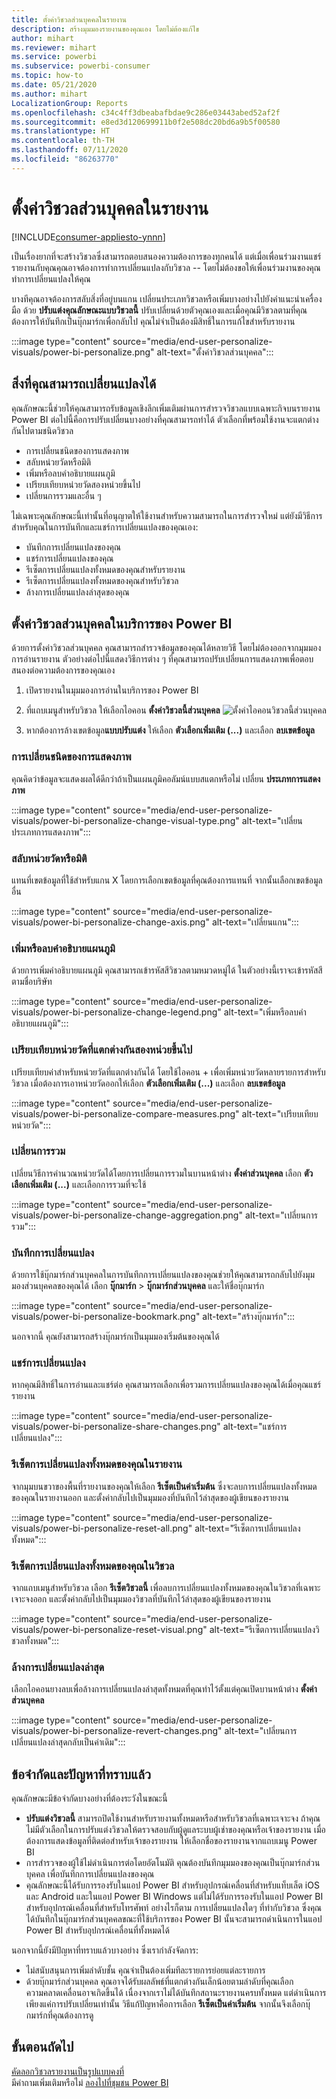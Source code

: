 ```yaml
---
title: ตั้งค่าวิชวลส่วนบุคคลในรายงาน
description: สร้างมุมมองรายงานของคุณเอง โดยไม่ต้องแก้ไข
author: mihart
ms.reviewer: mihart
ms.service: powerbi
ms.subservice: powerbi-consumer
ms.topic: how-to
ms.date: 05/21/2020
ms.author: mihart
LocalizationGroup: Reports
ms.openlocfilehash: c34c4ff3dbeabafbdae9c286e03443abed52af2f
ms.sourcegitcommit: e8ed3d120699911b0f2e508dc20bd6a9b5f00580
ms.translationtype: HT
ms.contentlocale: th-TH
ms.lasthandoff: 07/11/2020
ms.locfileid: "86263770"
---
```

# <a name="personalize-visuals-in-a-report"></a>ตั้งค่าวิชวลส่วนบุคคลในรายงาน

[!INCLUDE[consumer-appliesto-ynnn](../includes/consumer-appliesto-ynnn.md)]

เป็นเรื่องยากที่จะสร้างวิชวลซึ่งสามารถตอบสนองความต้องการของทุกคนได้ แต่เมื่อเพื่อนร่วมงานแชร์รายงานกับคุณคุณอาจต้องการทำการเปลี่ยนแปลงกับวิชวล -- โดยไม่ต้องขอให้เพื่อนร่วมงานของคุณทำการเปลี่ยนแปลงให้คุณ 

บางทีคุณอาจต้องการสลับสิ่งที่อยู่บนแกน เปลี่ยนประเภทวิชวลหรือเพิ่มบางอย่างไปยังคำแนะนำเครื่องมือ ด้วย **ปรับแต่งคุณลักษณะแบบวิชวลนี้** ปรับเปลี่ยนด้วยตัวคุณเองและเมื่อคุณมีวิชวลตามที่คุณต้องการให้บันทึกเป็นบุ๊กมาร์กเพื่อกลับไป คุณไม่จำเป็นต้องมีสิทธิ์ในการแก้ไขสำหรับรายงาน

:::image type="content" source="media/end-user-personalize-visuals/power-bi-personalize.png" alt-text="ตั้งค่าวิชวลส่วนบุคคล":::
 
## <a name="what-you-can-change"></a>สิ่งที่คุณสามารถเปลี่ยนแปลงได้

คุณลักษณะนี้ช่วยให้คุณสามารถรับข้อมูลเชิงลึกเพิ่มเติมผ่านการสำรวจวิชวลแบบเฉพาะกิจบนรายงาน Power BI ต่อไปนี้คือการปรับเปลี่ยนบางอย่างที่คุณสามารถทำได้ ตัวเลือกที่พร้อมใช้งานจะแตกต่างกันไปตามชนิดวิชวล 

- การเปลี่ยนชนิดของการแสดงภาพ
- สลับหน่วยวัดหรือมิติ
- เพิ่มหรือลบคำอธิบายแผนภูมิ
- เปรียบเทียบหน่วยวัดสองหน่วยขึ้นไป
- เปลี่ยนการรวมและอื่น ๆ

ไม่เฉพาะคุณลักษณะนี้เท่านั้นที่อนุญาตให้ใช้งานสำหรับความสามารถในการสำรวจใหม่ แต่ยังมีวิธีการสำหรับคุณในการบันทึกและแชร์การเปลี่ยนแปลงของคุณเอง:

- บันทึกการเปลี่ยนแปลงของคุณ
- แชร์การเปลี่ยนแปลงของคุณ
- รีเซ็ตการเปลี่ยนแปลงทั้งหมดของคุณสำหรับรายงาน
- รีเซ็ตการเปลี่ยนแปลงทั้งหมดของคุณสำหรับวิชวล
- ล้างการเปลี่ยนแปลงล่าสุดของคุณ


## <a name="personalize-visuals-in-the-power-bi-service"></a>ตั้งค่าวิชวลส่วนบุคคลในบริการของ Power BI

ด้วยการตั้งค่าวิชวลส่วนบุคคล คุณสามารถสำรวจข้อมูลของคุณได้หลายวิธี โดยไม่ต้องออกจากมุมมองการอ่านรายงาน ตัวอย่างต่อไปนี้แสดงวิธีการต่าง ๆ ที่คุณสามารถปรับเปลี่ยนการแสดงภาพเพื่อตอบสนองต่อความต้องการของคุณเอง 

1. เปิดรายงานในมุมมองการอ่านในบริการของ Power BI

2. ที่แถบเมนูสำหรับวิชวล ให้เลือกไอคอน **ตั้งค่าวิชวลนี้ส่วนบุคคล** ![ตั้งค่าไอคอนวิชวลนี้ส่วนบุคคล](media/end-user-personalize-visuals/power-bi-personalize-visual-icon.png) 

3. หากต้องการล้างเขตข้อมูล**แบบปรับแต่ง** ให้เลือก **ตัวเลือกเพิ่มเติม (...)** และเลือก **ลบเขตข้อมูล**

### <a name="change-the-visualization-type"></a>การเปลี่ยนชนิดของการแสดงภาพ

คุณคิดว่าข้อมูลจะแสดงผลได้ดีกว่าถ้าเป็นแผนภูมิคอลัมน์แบบสแตกหรือไม่ เปลี่ยน **ประเภทการแสดงภาพ**

:::image type="content" source="media/end-user-personalize-visuals/power-bi-personalize-change-visual-type.png" alt-text="เปลี่ยนประเภทการแสดงภาพ":::
 
### <a name="swap-out-a-measure-or-dimension"></a>สลับหน่วยวัดหรือมิติ
แทนที่เขตข้อมูลที่ใช้สำหรับแกน X โดยการเลือกเขตข้อมูลที่คุณต้องการแทนที่ จากนั้นเลือกเขตข้อมูลอื่น

:::image type="content" source="media/end-user-personalize-visuals/power-bi-personalize-change-axis.png" alt-text="เปลี่ยนแกน":::
 
### <a name="add-or-remove-a-legend"></a>เพิ่มหรือลบคำอธิบายแผนภูมิ
ด้วยการเพิ่มคำอธิบายแผนภูมิ คุณสามารถเข้ารหัสสีวิชวลตามหมวดหมู่ได้ ในตัวอย่างนี้เราจะเข้ารหัสสีตามชื่อบริษัท 

:::image type="content" source="media/end-user-personalize-visuals/power-bi-personalize-change-legend.png" alt-text="เพิ่มหรือลบคำอธิบายแผนภูมิ":::

### <a name="compare-two-or-more-different-measures"></a>เปรียบเทียบหน่วยวัดที่แตกต่างกันสองหน่วยขึ้นไป
เปรียบเทียบค่าสำหรับหน่วยวัดที่แตกต่างกันได้ โดยใช้ไอคอน + เพื่อเพิ่มหน่วยวัดหลายรายการสำหรับวิชวล เมื่อต้องการเอาหน่วยวัดออกให้เลือก **ตัวเลือกเพิ่มเติม (...)** และเลือก **ลบเขตข้อมูล**

:::image type="content" source="media/end-user-personalize-visuals/power-bi-personalize-compare-measures.png" alt-text="เปรียบเทียบหน่วยวัด":::

### <a name="change-aggregations"></a>เปลี่ยนการรวม
เปลี่ยนวิธีการคำนวณหน่วยวัดได้โดยการเปลี่ยนการรวมในบานหน้าต่าง **ตั้งค่าส่วนบุคคล** เลือก **ตัวเลือกเพิ่มเติม (...)** และเลือกการรวมที่จะใช้

:::image type="content" source="media/end-user-personalize-visuals/power-bi-personalize-change-aggregation.png" alt-text="เปลี่ยนการรวม":::

### <a name="capture-changes"></a>บันทึกการเปลี่ยนแปลง 
ด้วยการใช้บุ๊กมาร์กส่วนบุคคลในการบันทึกการเปลี่ยนแปลงของคุณช่วยให้คุณสามารถกลับไปยังมุมมองส่วนบุคคลของคุณได้ เลือก **บุ๊กมาร์ก** > **บุ๊กมาร์กส่วนบุคคล** และให้ชื่อบุ๊กมาร์ก 

:::image type="content" source="media/end-user-personalize-visuals/power-bi-personalize-bookmark.png" alt-text="สร้างบุ๊กมาร์ก":::
 
นอกจากนี้ คุณยังสามารถสร้างบุ๊กมาร์กเป็นมุมมองเริ่มต้นของคุณได้

### <a name="share-changes"></a>แชร์การเปลี่ยนแปลง 
หากคุณมีสิทธิ์ในการอ่านและแชร์ต่อ คุณสามารถเลือกเพื่อรวมการเปลี่ยนแปลงของคุณได้เมื่อคุณแชร์รายงาน

:::image type="content" source="media/end-user-personalize-visuals/power-bi-personalize-share-changes.png" alt-text="แชร์การเปลี่ยนแปลง":::
 
### <a name="reset-all-your-changes-to-a-report"></a>รีเซ็ตการเปลี่ยนแปลงทั้งหมดของคุณในรายงาน

จากมุมบนขวาของพื้นที่รายงานของคุณให้เลือก **รีเซ็ตเป็นค่าเริ่มต้น** ซึ่งจะลบการเปลี่ยนแปลงทั้งหมดของคุณในรายงานออก และตั้งค่ากลับไปเป็นมุมมองที่บันทึกไว้ล่าสุดของผู้เขียนของรายงาน

:::image type="content" source="media/end-user-personalize-visuals/power-bi-personalize-reset-all.png" alt-text="รีเซ็ตการเปลี่ยนแปลงทั้งหมด":::
 
### <a name="reset-all-your-changes-to-a-visual"></a>รีเซ็ตการเปลี่ยนแปลงทั้งหมดของคุณในวิชวล

จากแถบเมนูสำหรับวิชวล เลือก **รีเซ็ตวิชวลนี้** เพื่อลบการเปลี่ยนแปลงทั้งหมดของคุณในวิชวลที่เฉพาะเจาะจงออก และตั้งค่ากลับไปเป็นมุมมองวิชวลที่บันทึกไว้ล่าสุดของผู้เขียนของรายงาน

:::image type="content" source="media/end-user-personalize-visuals/power-bi-personalize-reset-visual.png" alt-text="รีเซ็ตการเปลี่ยนแปลงวิชวลทั้งหมด":::
 
### <a name="clear-recent-changes"></a>ล้างการเปลี่ยนแปลงล่าสุด

เลือกไอคอนยางลบเพื่อล้างการเปลี่ยนแปลงล่าสุดทั้งหมดที่คุณทำไว้ตั้งแต่คุณเปิดบานหน้าต่าง **ตั้งค่าส่วนบุคคล**  

:::image type="content" source="media/end-user-personalize-visuals/power-bi-personalize-revert-changes.png" alt-text="เปลี่ยนการเปลี่ยนแปลงล่าสุดกลับเป็นค่าเดิม":::

## <a name="limitations-and-known-issues"></a>ข้อจำกัดและปัญหาที่ทราบแล้ว

คุณลักษณะมีข้อจำกัดบางอย่างที่ต้องระวังในขณะนี้

- **ปรับแต่งวิชวลนี้** สามารถปิดใช้งานสำหรับรายงานทั้งหมดหรือสำหรับวิชวลที่เฉพาะเจาะจง ถ้าคุณไม่มีตัวเลือกในการปรับแต่งวิชวลให้ตรวจสอบกับผู้ดูแลระบบผู้เช่าของคุณหรือเจ้าของรายงาน เมื่อต้องการแสดงข้อมูลที่ติดต่อสำหรับเจ้าของรายงาน ให้เลือกชื่อของรายงานจากแถบเมนู Power BI
- การสำรวจของผู้ใช้ไม่ดำเนินการต่อโดยอัตโนมัติ คุณต้องบันทึกมุมมองของคุณเป็นบุ๊กมาร์กส่วนบุคคล เพื่อบันทึกการเปลี่ยนแปลงของคุณ
- คุณลักษณะนี้ได้รับการรองรับในแอป Power BI สำหรับอุปกรณ์เคลื่อนที่สำหรับแท็บเล็ต iOS และ Android และในแอป Power BI Windows แต่ไม่ได้รับการรองรับในแอป Power BI สำหรับอุปกรณ์เคลื่อนที่สำหรับโทรศัพท์ อย่างไรก็ตาม การเปลี่ยนแปลงใดๆ ที่ทำกับวิชวล ซึ่งคุณได้บันทึกในบุ๊กมาร์กส่วนบุคคลขณะที่ใช้บริการของ Power BI นั้นจะสามารถดำเนินการในแอป Power BI สำหรับอุปกรณ์เคลื่อนที่ทั้งหมดได้

นอกจากนี้ยังมีปัญหาที่ทราบแล้วบางอย่าง ซึ่งเรากำลังจัดการ:

- ไม่สนับสนุนการเพิ่มลำดับชั้น คุณจำเป็นต้องเพิ่มทีละรายการย่อยแต่ละรายการ
- ด้วยบุ๊กมาร์กส่วนบุคคล คุณอาจได้รับผลลัพธ์ที่แตกต่างกันเล็กน้อยตามลำดับที่คุณเลือก ความคลาดเคลื่อนอาจเกิดขึ้นได้ เนื่องจากเราไม่ได้บันทึกสถานะรายงานครบทั้งหมด แต่ดำเนินการเพียงแค่การปรับเปลี่ยนเท่านั้น วิธีแก้ปัญหาคือการเลือก **รีเซ็ตเป็นค่าเริ่มต้น** จากนั้นจึงเลือกบุ๊กมาร์กที่คุณต้องการดู 

## <a name="next-steps"></a>ขั้นตอนถัดไป
[คัดลอกวิชวลรายงานเป็นรูปแบบคงที่](../visuals/power-bi-visualization-copy-paste.md)    
มีคำถามเพิ่มเติมหรือไม่ [ลองไปที่ชุมชน Power BI](https://community.powerbi.com/)

